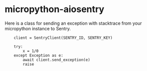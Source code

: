 # micropython-aiosentry

Here is a class for sending an exception with stacktrace from 
your micropython instance to Sentry.

```
    client = SentryClient(SENTRY_ID, SENTRY_KEY)

    try:
        x = 1/0
    except Exception as e:
        await client.send_exception(e)
        raise
```
